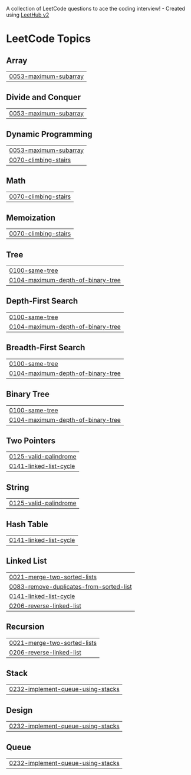A collection of LeetCode questions to ace the coding interview! - Created using [LeetHub v2](https://github.com/arunbhardwaj/LeetHub-2.0)
<!---LeetCode Topics Start-->
# LeetCode Topics
## Array
|  |
| ------- |
| [0053-maximum-subarray](https://github.com/gkdbssla97/Leet_Code/tree/master/0053-maximum-subarray) |
## Divide and Conquer
|  |
| ------- |
| [0053-maximum-subarray](https://github.com/gkdbssla97/Leet_Code/tree/master/0053-maximum-subarray) |
## Dynamic Programming
|  |
| ------- |
| [0053-maximum-subarray](https://github.com/gkdbssla97/Leet_Code/tree/master/0053-maximum-subarray) |
| [0070-climbing-stairs](https://github.com/gkdbssla97/Leet_Code/tree/master/0070-climbing-stairs) |
## Math
|  |
| ------- |
| [0070-climbing-stairs](https://github.com/gkdbssla97/Leet_Code/tree/master/0070-climbing-stairs) |
## Memoization
|  |
| ------- |
| [0070-climbing-stairs](https://github.com/gkdbssla97/Leet_Code/tree/master/0070-climbing-stairs) |
## Tree
|  |
| ------- |
| [0100-same-tree](https://github.com/gkdbssla97/Leet_Code/tree/master/0100-same-tree) |
| [0104-maximum-depth-of-binary-tree](https://github.com/gkdbssla97/Leet_Code/tree/master/0104-maximum-depth-of-binary-tree) |
## Depth-First Search
|  |
| ------- |
| [0100-same-tree](https://github.com/gkdbssla97/Leet_Code/tree/master/0100-same-tree) |
| [0104-maximum-depth-of-binary-tree](https://github.com/gkdbssla97/Leet_Code/tree/master/0104-maximum-depth-of-binary-tree) |
## Breadth-First Search
|  |
| ------- |
| [0100-same-tree](https://github.com/gkdbssla97/Leet_Code/tree/master/0100-same-tree) |
| [0104-maximum-depth-of-binary-tree](https://github.com/gkdbssla97/Leet_Code/tree/master/0104-maximum-depth-of-binary-tree) |
## Binary Tree
|  |
| ------- |
| [0100-same-tree](https://github.com/gkdbssla97/Leet_Code/tree/master/0100-same-tree) |
| [0104-maximum-depth-of-binary-tree](https://github.com/gkdbssla97/Leet_Code/tree/master/0104-maximum-depth-of-binary-tree) |
## Two Pointers
|  |
| ------- |
| [0125-valid-palindrome](https://github.com/gkdbssla97/Leet_Code/tree/master/0125-valid-palindrome) |
| [0141-linked-list-cycle](https://github.com/gkdbssla97/Leet_Code/tree/master/0141-linked-list-cycle) |
## String
|  |
| ------- |
| [0125-valid-palindrome](https://github.com/gkdbssla97/Leet_Code/tree/master/0125-valid-palindrome) |
## Hash Table
|  |
| ------- |
| [0141-linked-list-cycle](https://github.com/gkdbssla97/Leet_Code/tree/master/0141-linked-list-cycle) |
## Linked List
|  |
| ------- |
| [0021-merge-two-sorted-lists](https://github.com/gkdbssla97/Leet_Code/tree/master/0021-merge-two-sorted-lists) |
| [0083-remove-duplicates-from-sorted-list](https://github.com/gkdbssla97/Leet_Code/tree/master/0083-remove-duplicates-from-sorted-list) |
| [0141-linked-list-cycle](https://github.com/gkdbssla97/Leet_Code/tree/master/0141-linked-list-cycle) |
| [0206-reverse-linked-list](https://github.com/gkdbssla97/Leet_Code/tree/master/0206-reverse-linked-list) |
## Recursion
|  |
| ------- |
| [0021-merge-two-sorted-lists](https://github.com/gkdbssla97/Leet_Code/tree/master/0021-merge-two-sorted-lists) |
| [0206-reverse-linked-list](https://github.com/gkdbssla97/Leet_Code/tree/master/0206-reverse-linked-list) |
## Stack
|  |
| ------- |
| [0232-implement-queue-using-stacks](https://github.com/gkdbssla97/Leet_Code/tree/master/0232-implement-queue-using-stacks) |
## Design
|  |
| ------- |
| [0232-implement-queue-using-stacks](https://github.com/gkdbssla97/Leet_Code/tree/master/0232-implement-queue-using-stacks) |
## Queue
|  |
| ------- |
| [0232-implement-queue-using-stacks](https://github.com/gkdbssla97/Leet_Code/tree/master/0232-implement-queue-using-stacks) |
<!---LeetCode Topics End-->